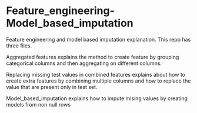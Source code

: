 # Feature_engineering-Model_based_imputation
Feature engineering and model based imputation explanation. 
This repo has three files.

Aggregated features explains the method to create feature by grouping categorical columns and then aggregating on different columns.

Replacing missing test values in combined features explains about how to create extra features by combining multiple columns and how to replace the value that are present only in test set.

Model_based_imputation explains how to impute mising values by creating models from non null rows
